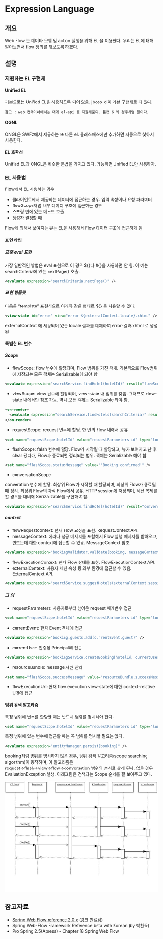 # Expression Language

## 개요

Web Flow 는 데이타 모델 및 action 실행을 위해 EL 을 이용한다. 우리는 EL에 대해 알아보면서 flow 정의를 해보도록 하겠다.

## 설명

### 지원하는 EL 구현체

#### Unified EL

기본으로는 Unified EL을 사용하도록 되어 있음. jboss-el이 기본 구현체로 되 있다.

```
참고 : web 컨테이너에서는 대게 el-api 를 지원해준다. 톰캣 6 의 경우처럼 말이다.
```

#### OGNL

ONGL은 SWF2에서 제공하는 또 다른 el. 클래스패스에만 추가하면 자동으로 찾아서 사용한다.

#### EL 호환성

Unified EL과 ONGL은 비슷한 문법을 가지고 있다. 가능하면 Unified EL만 사용하자.

### EL 사용법

Flow에서 EL 사용하는 경우

- 클라이언트에서 제공되는 데이터에 접근하는 경우. 입력 속성이나 요청 파라미터
- flowScope처럼 내부 데이터 구조에 접근하는 경우
- 스프링 빈에 있는 메소드 호출
- 생성자 결정할 때

Flow에 의해서 보여지는 뷰는 EL을 사용해서 Flow 데이터 구조에 접근하게 됨

#### 표현 타입

##### 표준 eval 표현

가장 일반적인 방법은 eval 표현으로 이 경우 ${}나 #{}을 사용하면 안 됨. 이 예는 searchCriteria에 있는 nextPage() 호출.

```xml
<evaluate expression="searchCriteria.nextPage()" />
```

##### 표현 템플릿

다음은 “template” 표현식으로 아래와 같은 형태로 ${} 을 사용할 수 있다.

```xml
<view-state id="error" view="error-${externalContext.locale}.xhtml" />
```

externalContext 에 세팅되어 있는 locale 결과를 대체하여 error-결과.xhtml 로 생성된

#### 특별한 EL 변수

##### Scope

- flowScope: flow 변수에 할당되며, Flow 범위를 가진 객체. 기본적으로 Flow범위에 저장되는 모든 객체는 Serializable이 되야 함.

```xml
<evaluate expression="searchService.findHotel(hotelId)" result="flowScope.hotel" />
```

 - viewScope: view 변수에 할당되며, view-state 내 범위를 갖음. 그러므로 view-state 내에서만 참조 가능. 역시 모든 객체는 Serializable 되야 함.

```xml
<on-render>
  <evaluate expression="searchService.findHotels(searchCriteria)" result="viewScope.hotels" result-type="dataModel" />
</on-render>
```

- requestScope: request 변수에 할당. 한 번의 Flow 내에서 공유

```xml
<set name="requestScope.hotelId" value="requestParameters.id" type="long" />
```

- flashScope: falsh 변수에 할당. Flow가 시작될 때 할당되고, 뷰가 보여지고 난 후 clear 됐다가, Flow가 종료되면 정리되는 범위. 객체는 Serializable 해야 함.

```xml
<set name="flashScope.statusMessage" value="'Booking confirmed'" />
```

- conversationScope

converation 변수에 할당. 최상위 Flow가 시작할 때 할당되며, 최상위 Flow가 종료될 때 정리. 최상위 Flow의 자식 Flow에서 공유. HTTP session에 저장되며, 세션 복제를 할 경우를 대비해 Serizalizable를 구현해야 함.

```xml
<evaluate expression="searchService.findHotel(hotelId)" result="conversationScope.hotel"/>
```

##### context

- flowRequestcontext: 현재 Flow 요청을 표현. RequestContext API.
- messageContext: 에러나 성공 메세지를 포함해서 Flow 실행 메세지를 받아오고, 만드는데 대한 context에 접근할 수 있음. MessageContext 참조.

```xml
<evaluate expression="bookingValidator.validate(booking, messageContext)" />
```

- flowExecutionContext: 현재 Flow 상태를 표현. FlowExecutionContext API.
- externalContext: 사용자 세션 속성 등 외부 환경에 접근할 수 있음. ExternalContext API.

```xml
<evaluate expression="searchService.suggestHotels(externalContext.sessionMap.userProfile)" result="viewScope.hotels" />
```

##### 그 외

- requestParameters: 사용자로부터 넘어온 request 매개변수 접근

```xml
<set name="requestScope.hotelId" value="requestParameters.id" type="long" />
```

- currentEvent: 현재 Event 객체에 접근

```xml
<evaluate expression="booking.guests.add(currentEvent.guest)" />
```

- currentUser: 인증된 Principal에 접근

```xml
<evaluate expression="bookingService.createBooking(hotelId, currentUser.name)" result="flowScope.booking" />
```

- resourceBundle: message 자원 관리

```xml
<set name="flashScope.successMessage" value="resourceBundle.successMessage" />
```

- flowExecutionUrl: 현재 flow execution view-state에 대한 context-relative URI에 접근

#### 범위 검색 알고리즘

특정 범위에 변수를 할당할 때는 반드시 범위를 명시해야 한다.

```xml
<set name="requestScope.hotelId" value="requestParameters.id" type="long" />
```

특정 범위에 있는 변수에 접근할 때는 꼭 범위를 명시할 필요는 없다.

```xml
<evaluate expression="entityManager.persist(booking)" />
```

booking처럼 범위를 명시하지 않은 경우, 범위 검색 알고리즘(scope searching algorithm)이 동작하며,
이 알고리즘은 request→flash→view→flow→conversation 범위의 순서로 찾게 된다. 없을 경우 EvaluationException 발생.
아래그림은 검색되는 Scope 순서를 잘 보여주고 있다.

 ![scopsofswf](./images/scopsofswf.jpg)

## 참고자료 

- [Spring Web Flow reference 2.0.x](http://static.springframework.org/spring-webflow/docs/2.0.x/reference/html/index.html) (링크 만료됨)
- Spring Web-Flow Framework Reference beta with Korean (by 박찬욱)
- Pro Spring 2.5(Apress) - Chapter 18 Spring Web Flow